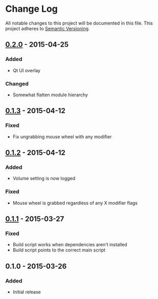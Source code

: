 # Change Log
All notable changes to this project will be documented in this file.
This project adheres to [Semantic Versioning](http://semver.org/).

## [0.2.0] - 2015-04-25
### Added
- Qt UI overlay
### Changed
- Somewhat flatten module hierarchy

## [0.1.3] - 2015-04-12
### Fixed
- Fix ungrabbing mouse wheel with any modifier

## [0.1.2] - 2015-04-12
### Added
- Volume setting is now logged
### Fixed
- Mouse wheel is grabbed regardless of any X modifier flags

## [0.1.1] - 2015-03-27
### Fixed
- Build script works when dependencies aren't installed
- Build script points to the correct main script

## 0.1.0 - 2015-03-26
### Added
- Initial release

[unreleased]: https://github.com/cknave/volcorner/compare/volcorner-0.1.1...HEAD
[0.1.1]: https://github.com/cknave/volcorner/compare/volcorner-0.1.0...volcorner-0.1.1
[0.1.2]: https://github.com/cknave/volcorner/compare/volcorner-0.1.1...volcorner-0.1.2
[0.1.3]: https://github.com/cknave/volcorner/compare/volcorner-0.1.2...volcorner-0.1.3
[0.2.0]: https://github.com/cknave/volcorner/compare/volcorner-0.1.3...volcorner-0.2.0
